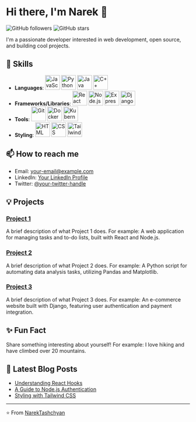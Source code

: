 # Hi there, I'm Narek 👋

![GitHub followers](https://img.shields.io/github/followers/NarekTashchyan?label=Follow&style=social)
![GitHub stars](https://img.shields.io/github/stars/NarekTashchyan?label=Stars&style=social)

I'm a passionate developer interested in web development, open source, and building cool projects.

## 🚀 Skills

- **Languages**:
  <img src="https://cdn.jsdelivr.net/gh/devicons/devicon/icons/javascript/javascript-original.svg" alt="JavaScript" width="40" height="40"/>
  <img src="https://cdn.jsdelivr.net/gh/devicons/devicon/icons/python/python-original.svg" alt="Python" width="40" height="40"/>
  <img src="https://cdn.jsdelivr.net/gh/devicons/devicon/icons/java/java-original.svg" alt="Java" width="40" height="40"/>
  <img src="https://cdn.jsdelivr.net/gh/devicons/devicon/icons/cplusplus/cplusplus-original.svg" alt="C++" width="40" height="40"/>
- **Frameworks/Libraries**:
  <img src="https://cdn.jsdelivr.net/gh/devicons/devicon/icons/react/react-original.svg" alt="React" width="40" height="40"/>
  <img src="https://cdn.jsdelivr.net/gh/devicons/devicon/icons/nodejs/nodejs-original.svg" alt="Node.js" width="40" height="40"/>
  <img src="https://cdn.jsdelivr.net/gh/devicons/devicon/icons/express/express-original.svg" alt="Express" width="40" height="40"/>
  <img src="https://cdn.jsdelivr.net/gh/devicons/devicon/icons/django/django-original.svg" alt="Django" width="40" height="40"/>
- **Tools**:
  <img src="https://cdn.jsdelivr.net/gh/devicons/devicon/icons/git/git-original.svg" alt="Git" width="40" height="40"/>
  <img src="https://cdn.jsdelivr.net/gh/devicons/devicon/icons/docker/docker-original.svg" alt="Docker" width="40" height="40"/>
  <img src="https://cdn.jsdelivr.net/gh/devicons/devicon/icons/kubernetes/kubernetes-plain.svg" alt="Kubernetes" width="40" height="40"/>
- **Styling**:
  <img src="https://cdn.jsdelivr.net/gh/devicons/devicon/icons/html5/html5-original.svg" alt="HTML" width="40" height="40"/>
  <img src="https://cdn.jsdelivr.net/gh/devicons/devicon/icons/css3/css3-original.svg" alt="CSS" width="40" height="40"/>
  <img src="https://cdn.jsdelivr.net/gh/devicons/devicon/icons/tailwindcss/tailwindcss-plain.svg" alt="Tailwind CSS" width="40" height="40"/>

## 📫 How to reach me

- Email: your-email@example.com
- LinkedIn: [Your LinkedIn Profile](https://linkedin.com/in/your-profile)
- Twitter: [@your-twitter-handle](https://twitter.com/your-twitter-handle)

## 💡 Projects

### [Project 1](https://github.com/NarekTashchyan/project-1)
A brief description of what Project 1 does. For example:
A web application for managing tasks and to-do lists, built with React and Node.js.

### [Project 2](https://github.com/NarekTashchyan/project-2)
A brief description of what Project 2 does. For example:
A Python script for automating data analysis tasks, utilizing Pandas and Matplotlib.

### [Project 3](https://github.com/NarekTashchyan/project-3)
A brief description of what Project 3 does. For example:
An e-commerce website built with Django, featuring user authentication and payment integration.

## ✨ Fun Fact

Share something interesting about yourself! For example:
I love hiking and have climbed over 20 mountains.

## 📝 Latest Blog Posts

<!-- BLOG-POST-LIST:START -->
- [Understanding React Hooks](https://your-blog.com/understanding-react-hooks)
- [A Guide to Node.js Authentication](https://your-blog.com/guide-to-nodejs-authentication)
- [Styling with Tailwind CSS](https://your-blog.com/styling-with-tailwind-css)
<!-- BLOG-POST-LIST:END -->

---

⭐️ From [NarekTashchyan](https://github.com/NarekTashchyan)